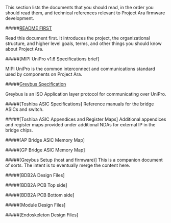 This section lists the documents that you should read, in the order you
should read them, and technical references relevant to Project Ara
firmware development.

#####[README FIRST](README-FIRST) 

Read this document first. It introduces the project, the
organizational structure, and higher level goals, terms, and other
things you should know about Project Ara.

#####[MIPI UniPro v1.6 Specifications brief]

MIPI UniPro is the common interconnect and communications standard used by components on
Project Ara. 

#####[Greybus Specification](https://github.com/projectara/greybus-spec)

Greybus is an ISO Application layer protocol for communicating over UniPro. 

#####[Toshiba ASIC Specifications]
Reference manuals for the bridge ASICs and switch.

#####[Toshiba ASIC Appendices and Register Maps]
Additional appendices and register maps provided under additional NDAs for external IP in the bridge chips.

#####[AP Bridge ASIC Memory Map]

#####[GP Bridge ASIC Memory Map]

#####[Greybus Setup (host and firmware)]
This is a companion document of sorts. The intent is to eventually merge the content here.

#####[BDB2A Design Files]

#####[BDB2A PCB Top side]

#####[BDB2A PCB Bottom side]

#####[Module Design Files]

#####[Endoskeleton Design Files]